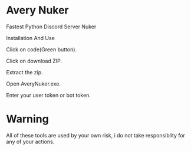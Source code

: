# Avery Nuker
Fastest Python Discord Server Nuker

Installation And Use

Click on code(Green button).

Click on download ZIP.

Extract the zip.

Open AveryNuker.exe.

Enter your user token or bot token.

# Warning
All of these tools are used by your own risk, i do not take responsiblity for any of your actions.
